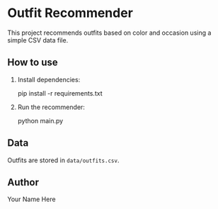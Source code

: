# Outfit Recommender

This project recommends outfits based on color and occasion using a simple CSV data file.

## How to use

1. Install dependencies:

    pip install -r requirements.txt

2. Run the recommender:

    python main.py

## Data

Outfits are stored in `data/outfits.csv`.

## Author

Your Name Here
